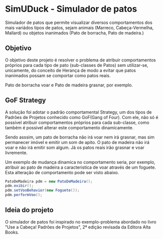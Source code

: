 # SimUDuck - Simulador de patos

Simulador de patos que permite visualizar diversos comportamentos dos mais variádos tipos de patos, sejam animais (Marreco, Cabeça-Vermelha, Mallard) ou objetos inanimados (Pato de borracha, Pato de madeira.)

## Objetivo

O objetivo deste projeto é resolver o problema de atribuir comportamentos próprios para cada tipo de pato (sub-classes de Patos) sem utilizar-se, unicamente, do conceito de Herança de modo a evitar que patos inanimados possam se comportar como patos reais.

Pato de borracha voar e Pato de madeira grasnar, por exemplo.

## GoF Strategy

A solução foi adotar o padrão comportamental Strategy, um dos tipos de Padrões de Projetos conhecido como GoF(Gang of Four). Com ele, não só é possível atribuir comportamentos próprios para cada sub-classe, como também é possivel alterar este comportamento dinamicamente.

Sendo asssim, um pato de borracha não irá voar nem irá grasnar, mas sim permanecer imóvel e emitir um som de apito. O pato de madeira não irá voar e não irá emitir som algum. Já os patos reais irão grasnar e voar livremente.

Um exemplo de mudança dinamica no comportamento seria, por exemplo, atribuir ao pato de madeira a caracteristica de voar através de um foguete. Esta alteração de comportamento pode ser visto abaixo.

```java
PatoDeMadeira pdm = new PatoDeMadeira();
pdm.exibir();
pdm.setVooBehavior(new Foguete());
pdm.performVoo();
```

## Ideia do projeto

O simulador de patos foi inspirado no exemplo-problema abordado no livro "Use a Cabeça! Padrões de Projetos", 2ª edição revisada da Editora Alta Books.
